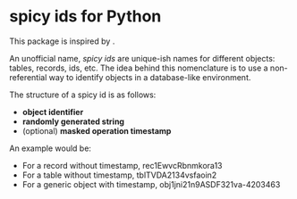 # spicy ids for Python
This package is inspired by []().

An unofficial name, _spicy ids_ are unique-ish names for different objects: tables, records, ids, etc. The idea behind this nomenclature is to use a non-referential way to identify objects in a database-like environment.

The structure of a spicy id is as follows:

* **object identifier**
* **randomly generated string**
* (optional) **masked operation timestamp**

An example would be:

- For a record without timestamp, rec1EwvcRbnmkora13
- For a table without timestamp, tblTVDA2134vsfaoin2
- For a generic object with timestamp, obj1jni21n9ASDF321va-4203463
